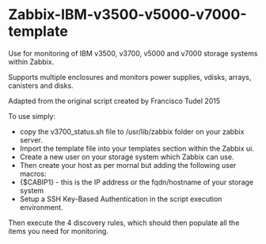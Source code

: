 # Zabbix-IBM-v3500-v5000-v7000-template
Use for monitoring of IBM v3500, v3700, v5000 and v7000 storage systems within Zabbix.

Supports multiple enclosures and monitors power supplies, vdisks, arrays, canisters and disks.

Adapted from the original script created by Francisco Tudel 2015

To use simply:
* copy the v3700_status.sh file to /usr/lib/zabbix folder on your zabbix server.
* Import the template file into your templates section within the Zabbix ui.
* Create a new user on your storage system which Zabbix can use.
* Then create your host as per mornal but adding the following user macros:
* {$CABIP1} - this is the IP address or the fqdn/hostname of your storage system
* Setup a SSH Key-Based Authentication in the script execution environment. 

Then execute the 4 discovery rules, which should then populate all the items you need for monitoring.
